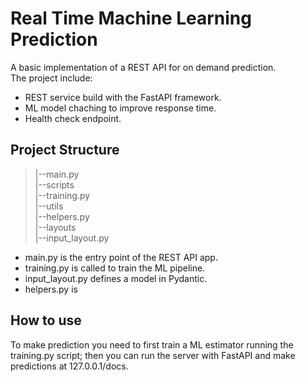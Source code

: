 # Real Time Machine Learning Prediction

A basic implementation of a REST API for on demand prediction.  
The project include: 

 - REST service build with the FastAPI framework.
 - ML model chaching to improve response time.  
 - Health check endpoint.
 
## Project Structure

> |--main.py  
> |--scripts  
>      |--training.py  
> |--utils  
>      |--helpers.py  
> |--layouts  
>      |--input_layout.py  

 - main.py is the entry point of the REST API app.
 - training.py is called to train the ML pipeline.
 - input_layout.py defines a model in Pydantic.  
 - helpers.py is 

## How to use

To make prediction you need to first train a ML estimator running the training.py script;
then you can run the server with FastAPI and make predictions at 127.0.0.1/docs.

